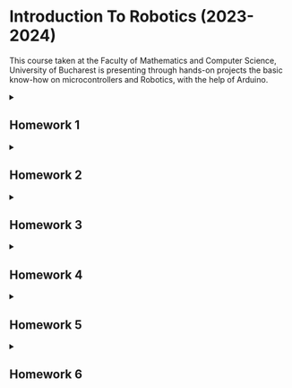 # Introduction To Robotics (2023-2024)
This course taken at the Faculty of Mathematics and Computer Science, University of Bucharest is presenting through hands-on projects the basic know-how on microcontrollers and Robotics, with the help of Arduino.

<details>
<summary>
  
  ## Homework 1

 </summary>
 
### Technical Task : 
- Control each color of the RGB LED (Red, Green, Blue) with 3 potentiometers and write the
mapped values to the LED pins.

#### Link video YouTube : https://youtu.be/YBlDi4F6qHw?si=--Z2Zk2bOt9gVghe

![RGB_Led](https://github.com/Smaranda02/IntroductionToRobotics/assets/62556419/1a9f3c76-5724-4067-98f2-6cd62dcbefde)
</details>


<details>
<summary>
  
  ## Homework 2  

 </summary>
 
### Technical Task : 
Simulates a 3-floor elevator using  Arduino.
- 3 LEDs for each floor and 1 representing 
the elevator’s operational state which blinks when the elevator is moving
- 3 call buttons from each floor. When pressed, the elevator simulates a movement towards
the floor after a short interval.
- 1 buzzer which sound briefly during elevator arriving at the desired floor or doors closing and movement 

#### Link video YouTube : https://youtu.be/plprVaXs6RE?si=7qVTJfLfIF43Z5FZ
![elevator](https://github.com/Smaranda02/IntroductionToRobotics/assets/62556419/e48ecd26-a915-4afc-984b-167fa4bb9d89)
</details>

<details>
<summary>
  
  ## Homework 3 

 </summary>

### Task :
Use the joystick to control the position of
the segment and ”draw” on the  7-segment display . 

![7_SegmentDisplay](https://github.com/Smaranda02/IntroductionToRobotics/assets/62556419/ac76bb89-bec1-4c62-ac10-d5d18891bd9c)

#### Link video YouTube : https://youtu.be/rHZj7NF1vSM?si=Sbb81Y0wDbydeFjb
</details>

<details>
<summary>
  
  ## Homework 4  

 </summary>

### Task :
Using the 4 digit 7 segment display and 3 buttons,
implement a stopwatch timer that counts in 10ths of a second
and has a save lap functionality.

![4_7SegmentDisplay](https://github.com/Smaranda02/IntroductionToRobotics/assets/62556419/99c824fc-305a-4f9a-ae33-66fec139bb39)

#### Link video YouTube : https://youtu.be/jlFuOYD8d0A?si=XacSXAm1iJ8D0os4
</details>


<details>
<summary>
  
  ## Homework 5

 </summary>

### Task :
Implement a smart environment monitor and looger with the use of sensors (ultrasonic, infrared and photocell) and LEDs for feedback. User interaction with the program is available through a serial menu :)

![sensors](https://github.com/Smaranda02/IntroductionToRobotics/assets/62556419/dfa130a9-b330-46d4-889b-1c9aad72b773)

#### Link video YouTube for sensors : https://youtu.be/kxiF-Dkg9hY?si=jPD9EP9egMK84Fee
#### Link video YouTube for serial menu : https://youtu.be/zwpS8d7qIpE?si=0S9uoU7M5qVoWRYq

</details>



<details>
<summary>
  
  ## Homework 6

 </summary>

### Task :
Basic simulator of Bomberman game using 8x8 matrix, the MAX7219 display driver, a joystick and other components that facilitate a games like experience for a user who tries to destroy the obstacles.

#### References : Bomberman video: https://www.youtube.com/watch?v=2xErEj86Yd

#### Link video YouTube : 

</details>
